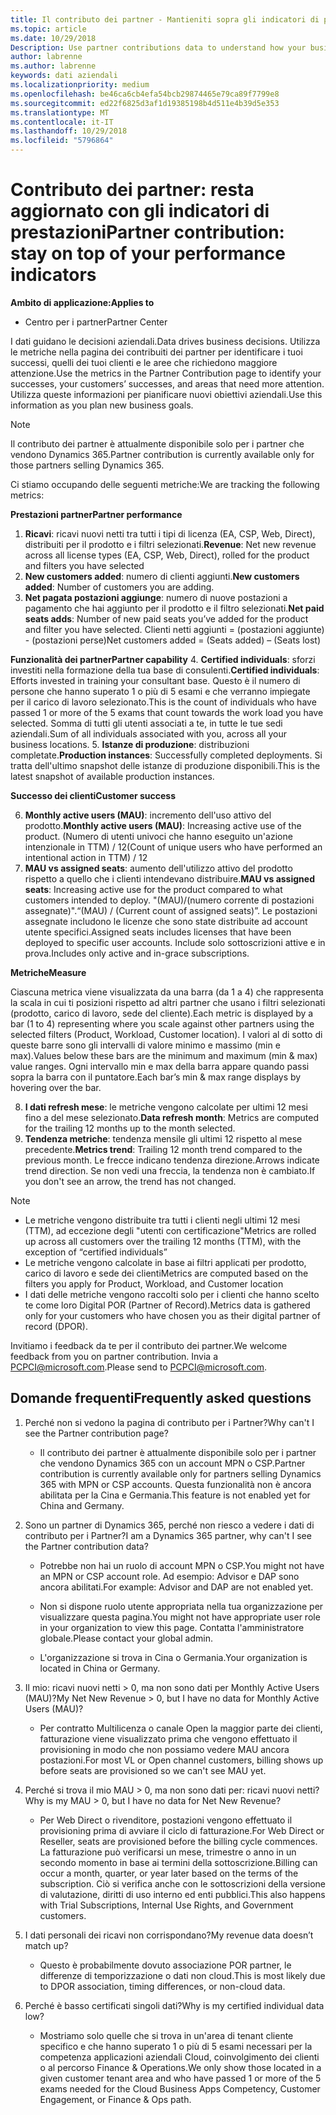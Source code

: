```yaml
---
title: Il contributo dei partner - Mantieniti sopra gli indicatori di prestazioni | Centro per i partner
ms.topic: article
ms.date: 10/29/2018
Description: Use partner contributions data to understand how your business is growing and succeeding
author: labrenne
ms.author: labrenne
keywords: dati aziendali
ms.localizationpriority: medium
ms.openlocfilehash: be46ca6cb4efa54bcb29874465e79ca89f7799e8
ms.sourcegitcommit: ed22f6825d3af1d19385198b4d511e4b39d5e353
ms.translationtype: MT
ms.contentlocale: it-IT
ms.lasthandoff: 10/29/2018
ms.locfileid: "5796864"
---
```

# <a name="partner-contribution-stay-on-top-of-your-performance-indicators"></a><span data-ttu-id="455d3-103">Contributo dei partner: resta aggiornato con gli indicatori di prestazioni</span><span class="sxs-lookup"><span data-stu-id="455d3-103">Partner contribution: stay on top of your performance indicators</span></span>

**<span data-ttu-id="455d3-104">Ambito di applicazione:</span><span class="sxs-lookup"><span data-stu-id="455d3-104">Applies to</span></span>**
- <span data-ttu-id="455d3-105">Centro per i partner</span><span class="sxs-lookup"><span data-stu-id="455d3-105">Partner Center</span></span>

<span data-ttu-id="455d3-106">I dati guidano le decisioni aziendali.</span><span class="sxs-lookup"><span data-stu-id="455d3-106">Data drives business decisions.</span></span> <span data-ttu-id="455d3-107">Utilizza le metriche nella pagina dei contribuiti dei partner per identificare i tuoi successi, quelli dei tuoi clienti e le aree che richiedono maggiore attenzione.</span><span class="sxs-lookup"><span data-stu-id="455d3-107">Use the metrics in the Partner Contribution page to identify your successes, your customers’ successes, and areas that need more attention.</span></span> <span data-ttu-id="455d3-108">Utilizza queste informazioni per pianificare nuovi obiettivi aziendali.</span><span class="sxs-lookup"><span data-stu-id="455d3-108">Use this information as you plan new business goals.</span></span>

>[!NOTE]
><span data-ttu-id="455d3-109">Il contributo dei partner è attualmente disponibile solo per i partner che vendono Dynamics 365.</span><span class="sxs-lookup"><span data-stu-id="455d3-109">Partner contribution is currently available only for those partners selling Dynamics 365.</span></span>

<span data-ttu-id="455d3-110">Ci stiamo occupando delle seguenti metriche:</span><span class="sxs-lookup"><span data-stu-id="455d3-110">We are tracking the following metrics:</span></span>

**<span data-ttu-id="455d3-111">Prestazioni partner</span><span class="sxs-lookup"><span data-stu-id="455d3-111">Partner performance</span></span>**

1. <span data-ttu-id="455d3-112">**Ricavi**: ricavi nuovi netti tra tutti i tipi di licenza (EA, CSP, Web, Direct), distribuiti per il prodotto e i filtri selezionati.</span><span class="sxs-lookup"><span data-stu-id="455d3-112">**Revenue**: Net new revenue across all license types (EA, CSP, Web, Direct), rolled for the product and filters you have selected</span></span>
2. <span data-ttu-id="455d3-113">**New customers added**: numero di clienti aggiunti.</span><span class="sxs-lookup"><span data-stu-id="455d3-113">**New customers added**: Number of customers you are adding.</span></span>
3. <span data-ttu-id="455d3-114">**Net pagata postazioni aggiunge**: numero di nuove postazioni a pagamento che hai aggiunto per il prodotto e il filtro selezionati.</span><span class="sxs-lookup"><span data-stu-id="455d3-114">**Net paid seats adds**: Number of new paid seats you’ve added for the product and filter you have selected.</span></span>  <span data-ttu-id="455d3-115">Clienti netti aggiunti = (postazioni aggiunte) - (postazioni perse)</span><span class="sxs-lookup"><span data-stu-id="455d3-115">Net customers added = (Seats added) – (Seats lost)</span></span> 

**<span data-ttu-id="455d3-116">Funzionalità dei partner</span><span class="sxs-lookup"><span data-stu-id="455d3-116">Partner capability</span></span>**
4. <span data-ttu-id="455d3-117">**Certified individuals**: sforzi investiti nella formazione della tua base di consulenti.</span><span class="sxs-lookup"><span data-stu-id="455d3-117">**Certified individuals**: Efforts invested in training your consultant base.</span></span> <span data-ttu-id="455d3-118">Questo è il numero di persone che hanno superato 1 o più di 5 esami e che verranno impiegate per il carico di lavoro selezionato.</span><span class="sxs-lookup"><span data-stu-id="455d3-118">This is the count of individuals who have passed 1 or more of the 5 exams that count towards the work load you have selected.</span></span> <span data-ttu-id="455d3-119">Somma di tutti gli utenti associati a te, in tutte le tue sedi aziendali.</span><span class="sxs-lookup"><span data-stu-id="455d3-119">Sum of all individuals associated with you, across all your business locations.</span></span>
5. <span data-ttu-id="455d3-120">**Istanze di produzione**: distribuzioni completate.</span><span class="sxs-lookup"><span data-stu-id="455d3-120">**Production instances**: Successfully completed deployments.</span></span> <span data-ttu-id="455d3-121">Si tratta dell'ultimo snapshot delle istanze di produzione disponibili.</span><span class="sxs-lookup"><span data-stu-id="455d3-121">This is the latest snapshot of available production instances.</span></span>

**<span data-ttu-id="455d3-122">Successo dei clienti</span><span class="sxs-lookup"><span data-stu-id="455d3-122">Customer success</span></span>**

6.  <span data-ttu-id="455d3-123">**Monthly active users (MAU)**: incremento dell'uso attivo del prodotto.</span><span class="sxs-lookup"><span data-stu-id="455d3-123">**Monthly active users (MAU)**: Increasing active use of the product.</span></span>
<span data-ttu-id="455d3-124">(Numero di utenti univoci che hanno eseguito un'azione intenzionale in TTM) / 12</span><span class="sxs-lookup"><span data-stu-id="455d3-124">(Count of unique users who have performed an intentional action in TTM) / 12</span></span>
7. <span data-ttu-id="455d3-125">**MAU vs assigned seats**: aumento dell'utilizzo attivo del prodotto rispetto a quello che i clienti intendevano distribuire.</span><span class="sxs-lookup"><span data-stu-id="455d3-125">**MAU vs assigned seats**: Increasing active use for the product compared to what customers intended to deploy.</span></span> <span data-ttu-id="455d3-126">"(MAU)/(numero corrente di postazioni assegnate)".</span><span class="sxs-lookup"><span data-stu-id="455d3-126">“(MAU) / (Current count of assigned seats)”.</span></span> <span data-ttu-id="455d3-127">Le postazioni assegnate includono le licenze che sono state distribuite ad account utente specifici.</span><span class="sxs-lookup"><span data-stu-id="455d3-127">Assigned seats includes licenses that have been deployed to specific user accounts.</span></span>  <span data-ttu-id="455d3-128">Include solo sottoscrizioni attive e in prova.</span><span class="sxs-lookup"><span data-stu-id="455d3-128">Includes only active and in-grace subscriptions.</span></span> 


**<span data-ttu-id="455d3-129">Metriche</span><span class="sxs-lookup"><span data-stu-id="455d3-129">Measure</span></span>**

<span data-ttu-id="455d3-130">Ciascuna metrica viene visualizzata da una barra (da 1 a 4) che rappresenta la scala in cui ti posizioni rispetto ad altri partner che usano i filtri selezionati (prodotto, carico di lavoro, sede del cliente).</span><span class="sxs-lookup"><span data-stu-id="455d3-130">Each metric is displayed by a bar (1 to 4) representing where you scale against other partners using the selected filters (Product, Workload, Customer location).</span></span> <span data-ttu-id="455d3-131">I valori al di sotto di queste barre sono gli intervalli di valore minimo e massimo (min e max).</span><span class="sxs-lookup"><span data-stu-id="455d3-131">Values below these bars are the minimum and maximum (min & max) value ranges.</span></span> <span data-ttu-id="455d3-132">Ogni intervallo min e max della barra appare quando passi sopra la barra con il puntatore.</span><span class="sxs-lookup"><span data-stu-id="455d3-132">Each bar’s min & max range displays by hovering over the bar.</span></span>  

8. <span data-ttu-id="455d3-133">**I dati refresh mese**: le metriche vengono calcolate per ultimi 12 mesi fino a del mese selezionato.</span><span class="sxs-lookup"><span data-stu-id="455d3-133">**Data refresh month**: Metrics are computed for the trailing 12 months up to the month selected.</span></span>
9. <span data-ttu-id="455d3-134">**Tendenza metriche**: tendenza mensile gli ultimi 12 rispetto al mese precedente.</span><span class="sxs-lookup"><span data-stu-id="455d3-134">**Metrics trend**: Trailing 12 month trend compared to the previous month.</span></span> <span data-ttu-id="455d3-135">Le frecce indicano tendenza direzione.</span><span class="sxs-lookup"><span data-stu-id="455d3-135">Arrows indicate trend direction.</span></span> <span data-ttu-id="455d3-136">Se non vedi una freccia, la tendenza non è cambiato.</span><span class="sxs-lookup"><span data-stu-id="455d3-136">If you don't see an arrow, the trend has not changed.</span></span>

>[!NOTE] 
>- <span data-ttu-id="455d3-137">Le metriche vengono distribuite tra tutti i clienti negli ultimi 12 mesi (TTM), ad eccezione degli "utenti con certificazione"</span><span class="sxs-lookup"><span data-stu-id="455d3-137">Metrics are rolled up across all customers over the trailing 12 months (TTM), with the exception of “certified individuals”</span></span>        
>- <span data-ttu-id="455d3-138">Le metriche vengono calcolate in base ai filtri applicati per prodotto, carico di lavoro e sede dei clienti</span><span class="sxs-lookup"><span data-stu-id="455d3-138">Metrics are computed based on the filters you apply for Product, Workload, and Customer location</span></span>
>- <span data-ttu-id="455d3-139">I dati delle metriche vengono raccolti solo per i clienti che hanno scelto te come loro Digital POR (Partner of Record).</span><span class="sxs-lookup"><span data-stu-id="455d3-139">Metrics data is gathered only for your customers who have chosen you as their digital partner of record (DPOR).</span></span> 

<span data-ttu-id="455d3-140">Invitiamo i feedback da te per il contributo dei partner.</span><span class="sxs-lookup"><span data-stu-id="455d3-140">We welcome feedback from you on partner contribution.</span></span> <span data-ttu-id="455d3-141">Invia a PCPCI@microsoft.com.</span><span class="sxs-lookup"><span data-stu-id="455d3-141">Please send to PCPCI@microsoft.com.</span></span>  

## <a name="frequently-asked-questions"></a><span data-ttu-id="455d3-142">Domande frequenti</span><span class="sxs-lookup"><span data-stu-id="455d3-142">Frequently asked questions</span></span>

1. <span data-ttu-id="455d3-143">Perché non si vedono la pagina di contributo per i Partner?</span><span class="sxs-lookup"><span data-stu-id="455d3-143">Why can't I see the Partner contribution page?</span></span>
    - <span data-ttu-id="455d3-144">Il contributo dei partner è attualmente disponibile solo per i partner che vendono Dynamics 365 con un account MPN o CSP.</span><span class="sxs-lookup"><span data-stu-id="455d3-144">Partner contribution is currently available only for partners selling Dynamics 365 with MPN or CSP accounts.</span></span> <span data-ttu-id="455d3-145">Questa funzionalità non è ancora abilitata per la Cina e Germania.</span><span class="sxs-lookup"><span data-stu-id="455d3-145">This feature is not enabled yet for China and Germany.</span></span>
2. <span data-ttu-id="455d3-146">Sono un partner di Dynamics 365, perché non riesco a vedere i dati di contributo per i Partner?</span><span class="sxs-lookup"><span data-stu-id="455d3-146">I am a Dynamics 365 partner, why can't I see the Partner contribution data?</span></span>
      - <span data-ttu-id="455d3-147">Potrebbe non hai un ruolo di account MPN o CSP.</span><span class="sxs-lookup"><span data-stu-id="455d3-147">You might not have an MPN or CSP account role.</span></span> <span data-ttu-id="455d3-148">Ad esempio: Advisor e DAP sono ancora abilitati.</span><span class="sxs-lookup"><span data-stu-id="455d3-148">For example: Advisor and DAP are not enabled yet.</span></span>  
    - <span data-ttu-id="455d3-149">Non si dispone ruolo utente appropriata nella tua organizzazione per visualizzare questa pagina.</span><span class="sxs-lookup"><span data-stu-id="455d3-149">You might not have appropriate user role in your organization to view this page.</span></span> <span data-ttu-id="455d3-150">Contatta l'amministratore globale.</span><span class="sxs-lookup"><span data-stu-id="455d3-150">Please contact your global admin.</span></span>

    - <span data-ttu-id="455d3-151">L'organizzazione si trova in Cina o Germania.</span><span class="sxs-lookup"><span data-stu-id="455d3-151">Your organization is located in China or Germany.</span></span>

3. <span data-ttu-id="455d3-152">Il mio: ricavi nuovi netti > 0, ma non sono dati per Monthly Active Users (MAU)?</span><span class="sxs-lookup"><span data-stu-id="455d3-152">My Net New Revenue > 0, but I have no data for Monthly Active Users (MAU)?</span></span>
    - <span data-ttu-id="455d3-153">Per contratto Multilicenza o canale Open la maggior parte dei clienti, fatturazione viene visualizzato prima che vengono effettuato il provisioning in modo che non possiamo vedere MAU ancora postazioni.</span><span class="sxs-lookup"><span data-stu-id="455d3-153">For most VL or Open channel customers, billing shows up before seats are provisioned so we can't see MAU yet.</span></span>

4.  <span data-ttu-id="455d3-154">Perché si trova il mio MAU > 0, ma non sono dati per: ricavi nuovi netti?</span><span class="sxs-lookup"><span data-stu-id="455d3-154">Why is my MAU > 0, but I have no data for Net New Revenue?</span></span>
    - <span data-ttu-id="455d3-155">Per Web Direct o rivenditore, postazioni vengono effettuato il provisioning prima di avviare il ciclo di fatturazione.</span><span class="sxs-lookup"><span data-stu-id="455d3-155">For Web Direct or Reseller, seats are provisioned before the billing cycle commences.</span></span> <span data-ttu-id="455d3-156">La fatturazione può verificarsi un mese, trimestre o anno in un secondo momento in base ai termini della sottoscrizione.</span><span class="sxs-lookup"><span data-stu-id="455d3-156">Billing can occur a month, quarter, or year later based on the terms of the subscription.</span></span> <span data-ttu-id="455d3-157">Ciò si verifica anche con le sottoscrizioni della versione di valutazione, diritti di uso interno ed enti pubblici.</span><span class="sxs-lookup"><span data-stu-id="455d3-157">This also happens with Trial Subscriptions, Internal Use Rights, and Government customers.</span></span>
5.  <span data-ttu-id="455d3-158">I dati personali dei ricavi non corrispondano?</span><span class="sxs-lookup"><span data-stu-id="455d3-158">My revenue data doesn’t match up?</span></span>
    - <span data-ttu-id="455d3-159">Questo è probabilmente dovuto associazione POR partner, le differenze di temporizzazione o dati non cloud.</span><span class="sxs-lookup"><span data-stu-id="455d3-159">This is most likely due to DPOR association, timing differences, or non-cloud data.</span></span>
6.  <span data-ttu-id="455d3-160">Perché è basso certificati singoli dati?</span><span class="sxs-lookup"><span data-stu-id="455d3-160">Why is my certified individual data low?</span></span>
    - <span data-ttu-id="455d3-161">Mostriamo solo quelle che si trova in un'area di tenant cliente specifico e che hanno superato 1 o più di 5 esami necessari per la competenza applicazioni aziendali Cloud, coinvolgimento dei clienti o al percorso Finance & Operations.</span><span class="sxs-lookup"><span data-stu-id="455d3-161">We only show those located in a given customer tenant area and who have passed 1 or more of the 5 exams needed for the Cloud Business Apps Competency, Customer Engagement, or Finance & Ops path.</span></span>   